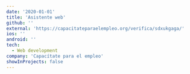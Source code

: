 ```yaml
---
date: '2020-01-01'
title: 'Asistente web'
github: ''
external: 'https://capacitateparaelempleo.org/verifica/sdxukgaga/'
ios: ''
android: ''
tech:
  - Web development
company: 'Capacítate para el empleo'
showInProjects: false
---
```



